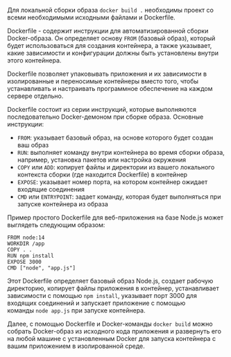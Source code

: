 Для локальной сборки образа  `docker build .` необходимы проект со всеми необходимыми исходными файлами и Dockerfile. 

Dockerfile -  содержит инструкции для автоматизированной сборки Docker-образа. Он определяет основу `FROM` (базовый образ), который будет использоваться для создания контейнера, а также указывает, какие зависимости и конфигурации должны быть установлены внутри этого контейнера.

Dockerfile позволяет упаковывать приложения и их зависимости в изолированные и переносимые контейнеры вместо того, чтобы устанавливать и настраивать программное обеспечение на каждом сервере отдельно.

Dockerfile состоит из серии инструкций, которые выполняются последовательно Docker-демоном при сборке образа. Основные инструкции:

- `FROM`: указывает базовый образ, на основе которого будет создан ваш образ
- `RUN`: выполняет команду внутри контейнера во время сборки образа, например, установка пакетов или настройка окружения
- `COPY` или `ADD`: копирует файлы и директории из вашего локального контекста сборки (где находится Dockerfile) в контейнер
- `EXPOSE`: указывает номер порта, на котором контейнер ожидает входящие соединения
- `CMD` или `ENTRYPOINT`: задает команду, которая будет выполняться при запуске контейнера из образа

Пример простого Dockerfile для веб-приложения на базе Node.js может выглядеть следующим образом:
```
FROM node:14 
WORKDIR /app 
COPY . . 
RUN npm install 
EXPOSE 3000 
CMD ["node", "app.js"]
```

Этот Dockerfile определяет базовый образ Node.js, создает рабочую директорию, копирует файлы приложения в контейнер, устанавливает зависимости с помощью `npm install`, указывает порт 3000 для входящих соединений и запускает приложение с помощью команды `node app.js` при запуске контейнера.

Далее, с помощью Dockerfile и Docker-команды `docker build` можно собрать Docker-образ из исходного кода приложения и развернуть его на любой машине с установленным Docker для запуска контейнера с вашим приложением в изолированной среде.
